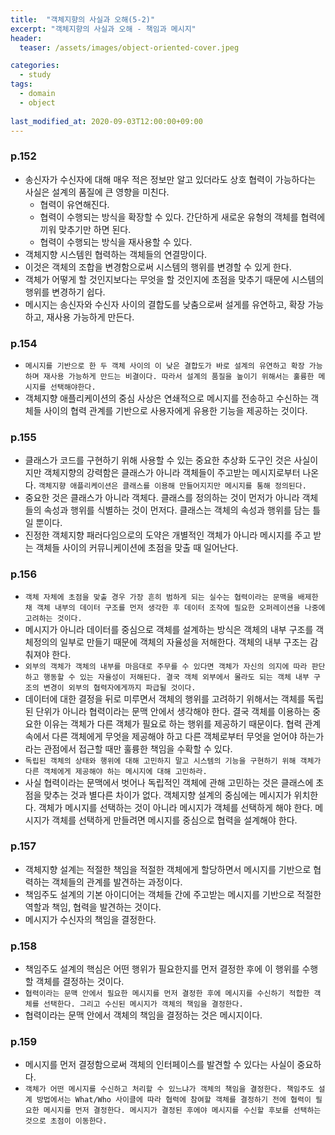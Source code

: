 ```yaml
---
title:  "객체지향의 사실과 오해(5-2)"
excerpt: "객체지향의 사실과 오해 - 책임과 메시지"
header:
  teaser: /assets/images/object-oriented-cover.jpeg

categories:
  - study
tags:
  - domain
  - object
  
last_modified_at: 2020-09-03T12:00:00+09:00
---
```



### p.152
- 송신자가 수신자에 대해 매우 적은 정보만 알고 있더라도 상호 협력이 가능하다는 사실은 설계의 품질에 큰 영향을 미친다.
  - 협력이 유연해진다.
  - 협력이 수행되는 방식을 확장할 수 있다. 간단하게 새로운 유형의 객체를 협력에 끼워 맞추기만 하면 된다.
  - 협력이 수행되는 방식을 재사용할 수 있다.
- 객체지향 시스템읜 협력하는 객체들의 연결망이다.
- 이것은 객체의 조합을 변경함으로써 시스템의 행위를 변경할 수 있게 한다.
- 객체가 어떻게 할 것인지보다는 무엇을 할 것인지에 초점을 맞추기 때문에 시스템의 행위를 변경하기 쉽다.
- 메시지는 송신자와 수신자 사이의 결합도를 낮춤으로써 설게를 유연하고, 확장 가능하고, 재사용 가능하게 만든다.

### p.154
- `메시지를 기반으로 한 두 객체 사이의 이 낮은 결합도가 바로 설계의 유연하고 확장 가능하며 재사용 가능하게 만드는 비결이다. 따라서 설계의 품질을 높이기 위해서는 훌륭한 메시지를 선택해야한다.`
- 객체지향 애플리케이션의 중심 사상은 연쇄적으로 메시지를 전송하고 수신하는 객체들 사이의 협력 관계를 기반으로 사용자에게 유용한 기능을 제공하는 것이다.

### p.155
- 클래스가 코드를 구현하기 위해 사용할 수 있는 중요한 추상화 도구인 것은 사실이지만 객체지향의 강력함은 클래스가 아니라 객체들이 주고받는 메시지로부터 나온다. `객체지향 애플리케이션은 클래스를 이용해 만들어지지만 메시지를 통해 정의된다.`
- 중요한 것은 클래스가 아니라 객체다. 클래스를 정의하는 것이 먼저가 아니라 객체들의 속성과 행위를 식별하는 것이 먼저다. 클래스는 객체의 속성과 행위를 담는 틀일 뿐이다.
- 진정한 객체지향 패러다임으로의 도약은 개별적인 객체가 아니라 메시지를 주고 받는 객체들 사이의 커뮤니케이션에 초점을 맞출 때 일어난다.

### p.156
- `객체 자체에 초점을 맞출 경우 가장 흔히 범하게 되는 실수는 협력이라는 문맥을 배제한 채 객체 내부의 데이터 구조를 먼저 생각한 후 데이터 조작에 필요한 오퍼레이션을 나중에 고려하는 것이다.`
- 메시지가 아니라 데이터를 중심으로 객체를 설계하는 방식은 객체의 내부 구조를 객체정의의 일부로 만들기 때문에 객체의 자율성을 저해한다. 객체의 내부 구조는 감춰져야 한다.
- `외부의 객체가 객체의 내부를 마음대로 주무를 수 있다면 객체가 자신의 의지에 따라 판단하고 행동할 수 있는 자율성이 저해된다. 결국 객체 외부에서 몰라도 되는 객체 내부 구조의 변경이 외부의 협력자에게까지 파급될 것이다.`
- 데이터에 대한 결정을 뒤로 미루면서 객체의 행위를 고려하기 위해서는 객체를 독립된 단위가 아니라 협력이라는 문맥 안에서 생각해야 한다. 결국 객체를 이용하는 중요한 이유는 객체가 다른 객체가 필요로 하는 행위를 제공하기 때문이다. 협력 관계 속에서 다른 객체에게 무엇을 제공해야 하고 다른 객체로부터 무엇을 얻어야 하는가라는 관점에서 접근할 때만 훌륭한 책임을 수확할 수 있다.
- `독립된 객체의 상태와 행위에 대해 고민하지 말고 시스템의 기능을 구현하기 위해 객체가 다른 객체에게 제공해야 하는 메시지에 대해 고민하라.`
- 사실 협력이라는 문맥에서 벗어나 독립적인 객체에 관해 고민하는 것은 클래스에 초점을 맞추는 것과 별다른 차이가 없다. 객체지향 설계의 중심에는 메시지가 위치한다. 객체가 메시지를 선택하는 것이 아니라 메시지가 객체를 선택하게 해야 한다. 메시지가 객체를 선택하게 만들려면 메시지를 중심으로 협력을 설계해야 한다.

### p.157
- 객체지향 설계는 적절한 책임을 적절한 객체에게 할당하면서 메시지를 기반으로 협력하는 객체들의 관계를 발견하는 과정이다.
- 책임주도 설계의 기본 아이디어는 객체들 간에 주고받는 메시지를 기반으로 적절한 역할과 책임, 협력을 발견하는 것이다.
- 메시지가 수신자의 책임을 결정한다.

### p.158
- 책임주도 설계의 핵심은 어떤 행위가 필요한지를 먼저 결정한 후에 이 행위를 수행할 객체를 결정하는 것이다.
- `협력이라는 문맥 안에서 필요한 메시지를 먼저 결정한 후에 메시지를 수신하기 적합한 객체를 선택한다. 그리고 수신된 메시지가 객체의 책임을 결정한다.`
- 협력이라는 문맥 안에서 객체의 책임을 결정하는 것은 메시지이다.

### p.159
- 메시지를 먼저 결정함으로써 객체의 인터페이스를 발견할 수 있다는 사실이 중요하다.
- `객체가 어떤 메시지를 수신하고 처리할 수 있느냐가 객체의 책임을 결정한다. 책임주도 설계 방법에서는 What/Who 사이클에 따라 협력에 참여할 객체를 결정하기 전에 협력이 필요한 메시지를 먼저 결정한다. 메시지가 결정된 후에야 메시지를 수신할 후보를 선택하는 것으로 초점이 이동한다.`